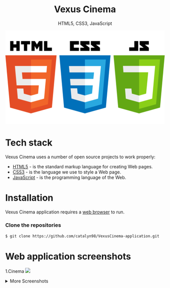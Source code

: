 <h1 align="center">
Vexus Cinema
</h1>
<p align="center">
HTML5, CSS3, JavaScript
</p>

<img src="https://github.com/catalyn98/VexusCinema-application/blob/main/StackTech.png" />

# Tech stack
Vexus Cinema uses a number of open source projects to work properly:
* [HTML5](https://www.w3schools.com/html/) - is the standard markup language for creating Web pages.
* [CSS3](https://www.w3schools.com/css/) - is the language we use to style a Web page.
* [JavaScript](https://www.w3schools.com/js/) - is the programming language of the Web.

# Installation
Vexus Cinema application requires a [web browser](https://en.wikipedia.org/wiki/Web_browser)  to run.

### Clone the repositories
```sh
$ git clone https://github.com/catalyn98/VexusCinema-application.git
```

# Web application screenshots 

1.Cinema
<img src="https://github.com/catalyn98/StreamIT-application/tree/main/Screenshots/1.Cinema.png" />

<details>
  <summary>More Screenshots</summary>
  2.Filme noi
  <img src="https://github.com/catalyn98/StreamIT-application/tree/main/Screenshots/2.Filme%20noi.png" />

  3.Genuri
  <img src="https://github.com/catalyn98/StreamIT-application/tree/main/Screenshots/3.Genuri.png" />

  4.Bilete
  <img src="https://github.com/catalyn98/StreamIT-application/tree/main/Screenshots/4.Bilete.png" />

  5.Contact
  <img src="https://github.com/catalyn98/StreamIT-application/tree/main/Screenshots/5.Contact.png" />
</details>
